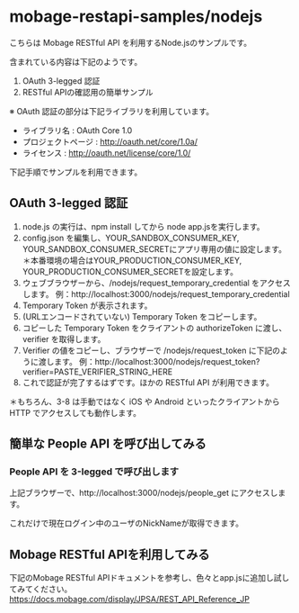 mobage-restapi-samples/nodejs
======================

こちらは Mobage RESTful API を利用するNode.jsのサンプルです。

含まれている内容は下記のようです。

1. OAuth 3-legged 認証
2. RESTful APIの確認用の簡単サンプル


※ OAuth 認証の部分は下記ライブラリを利用しています。
* ライブラリ名 : OAuth Core 1.0
* プロジェクトページ : http://oauth.net/core/1.0a/
* ライセンス : http://oauth.net/license/core/1.0/



下記手順でサンプルを利用できます。

OAuth 3-legged 認証
-------------------

1. node.js の実行は、npm install してから node app.jsを実行します。
2. config.json を編集し、YOUR_SANDBOX_CONSUMER_KEY, YOUR_SANDBOX_CONSUMER_SECRETにアプリ専用の値に設定します。  
＊本番環境の場合はYOUR_PRODUCTION_CONSUMER_KEY, YOUR_PRODUCTION_CONSUMER_SECRETを設定します。
3. ウェブブラウザーから、/nodejs/request_temporary_credential をアクセスします。
例：http://localhost:3000/nodejs/request_temporary_credential
4. Temporary Token が表示されます。
5. (URLエンコードされていない) Temporary Token をコピーします。
6. コピーした Temporary Token をクライアントの authorizeToken に渡し、verifier を取得します。
7. Verifier の値をコピーし、ブラウザーで /nodejs/request_token に下記のように渡します。
例：http://localhost:3000/nodejs/request_token?verifier=PASTE_VERIFIER_STRING_HERE
8. これで認証が完了するはずです。ほかの RESTful API が利用できます。

＊もちろん、3-8 は手動ではなく iOS や Android といったクライアントから HTTP でアクセスしても動作します。



簡単な People API を呼び出してみる
-------------------------------

### People API を 3-legged で呼び出します

上記ブラウザーで、http://localhost:3000/nodejs/people_get にアクセスします。

これだけで現在ログイン中のユーザのNickNameが取得できます。

Mobage RESTful APIを利用してみる
-------------------
下記のMobage RESTful APIドキュメントを参考し、色々とapp.jsに追加し試してみてください。
https://docs.mobage.com/display/JPSA/REST_API_Reference_JP

